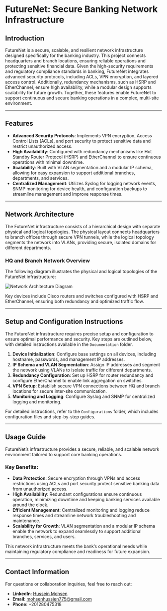# FutureNet: Secure Banking Network Infrastructure

## Introduction
FutureNet is a secure, scalable, and resilient network infrastructure designed specifically for the banking industry. This project connects headquarters and branch locations, ensuring reliable operations and protecting sensitive financial data. Given the high-security requirements and regulatory compliance standards in banking, FutureNet integrates advanced security protocols, including ACLs, VPN encryption, and layered access control. Additionally, redundancy mechanisms, such as HSRP and EtherChannel, ensure high availability, while a modular design supports scalability for future growth. Together, these features enable FutureNet to support continuous and secure banking operations in a complex, multi-site environment.

---

## Features
- **Advanced Security Protocols**: Implements VPN encryption, Access Control Lists (ACLs), and port security to protect sensitive data and restrict unauthorized access.
- **High Availability**: Configured with redundancy mechanisms like Hot Standby Router Protocol (HSRP) and EtherChannel to ensure continuous operations with minimal downtime.
- **Scalability**: Built with VLAN segmentation and a modular IP schema, allowing for easy expansion to support additional branches, departments, and services.
- **Centralized Management**: Utilizes Syslog for logging network events, SNMP monitoring for device health, and configuration backups to streamline management and improve response times.

---

## Network Architecture
The FutureNet infrastructure consists of a hierarchical design with separate physical and logical topologies. The physical layout connects headquarters to branch offices through secure VPN tunnels, while the logical topology segments the network into VLANs, providing secure, isolated domains for different departments.

### **HQ and Branch Network Overview**
The following diagram illustrates the physical and logical topologies of the FutureNet infrastructure:

![Network Architecture Diagram](DEPI_FINAL_PROJECT/network_architecture.png)

Key devices include Cisco routers and switches configured with HSRP and EtherChannel, ensuring both redundancy and optimized traffic flow.

---

## Setup and Configuration Instructions
The FutureNet infrastructure requires precise setup and configuration to ensure optimal performance and security. Key steps are outlined below, with detailed instructions available in the `Documentation` folder.

1. **Device Initialization**: Configure base settings on all devices, including hostname, passwords, and management IP addresses.
2. **IP Schema and VLAN Segmentation**: Assign IP addresses and segment the network using VLANs to isolate traffic for different departments.
3. **Redundancy Configuration**: Set up HSRP for router redundancy and configure EtherChannel to enable link aggregation on switches.
4. **VPN Setup**: Establish secure VPN connections between HQ and branch locations for secure inter-site communication.
5. **Monitoring and Logging**: Configure Syslog and SNMP for centralized logging and monitoring.

For detailed instructions, refer to the `Configurations` folder, which includes configuration files and step-by-step guides.

---

## Usage Guide
FutureNet’s infrastructure provides a secure, reliable, and scalable network environment tailored to support core banking operations. 

### Key Benefits:
- **Data Protection**: Secure encryption through VPNs and access restrictions using ACLs and port security protect sensitive banking data from unauthorized access.
- **High Availability**: Redundant configurations ensure continuous operation, minimizing downtime and keeping banking services available around the clock.
- **Efficient Management**: Centralized monitoring and logging reduce response times and streamline network troubleshooting and maintenance.
- **Scalability for Growth**: VLAN segmentation and a modular IP schema enable the network to expand seamlessly to support additional branches, services, and users.

This network infrastructure meets the bank’s operational needs while maintaining regulatory compliance and readiness for future expansion.

---

## Contact Information
For questions or collaboration inquiries, feel free to reach out:

- **LinkedIn**: [Hussein Mohsen](https://www.linkedin.com/in/hussein-mohsen-a36a022a4)
- **Email**: [mohsenhussien775@gmail.com](mailto:mohsenhussien775@gmail.com)
- **Phone**: +201280475318
